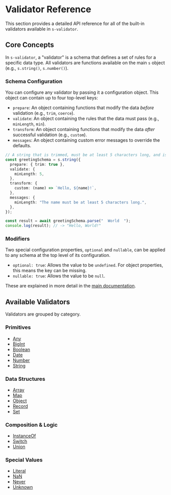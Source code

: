 # Validator Reference

This section provides a detailed API reference for all of the built-in validators available in `s-validator`.

## Core Concepts

In `s-validator`, a "validator" is a schema that defines a set of rules for a specific data type. All validators are functions available on the main `s` object (e.g., `s.string()`, `s.number()`).

### Schema Configuration

You can configure any validator by passing it a configuration object. This object can contain up to four top-level keys:

- `prepare`: An object containing functions that modify the data _before_ validation (e.g., `trim`, `coerce`).
- `validate`: An object containing the rules that the data must pass (e.g., `minLength`, `min`).
- `transform`: An object containing functions that modify the data _after_ successful validation (e.g., `custom`).
- `messages`: An object containing custom error messages to override the defaults.

```typescript
// A string that is trimmed, must be at least 5 characters long, and is transformed to a greeting.
const greetingSchema = s.string({
  prepare: { trim: true },
  validate: {
    minLength: 5,
  },
  transform: {
    custom: (name) => `Hello, ${name}!`,
  },
  messages: {
    minLength: "The name must be at least 5 characters long.",
  },
});

const result = await greetingSchema.parse("  World  ");
console.log(result); // -> "Hello, World!"
```

### Modifiers

Two special configuration properties, `optional` and `nullable`, can be applied to any schema at the top level of its configuration.

- `optional: true`: Allows the value to be `undefined`. For object properties, this means the key can be missing.
- `nullable: true`: Allows the value to be `null`.

These are explained in more detail in the [main documentation](../index.md#modifiers).

## Available Validators

Validators are grouped by category.

### Primitives

- [Any](./any.md)
- [BigInt](./bigint.md)
- [Boolean](./boolean.md)
- [Date](./date.md)
- [Number](./number.md)
- [String](./string.md)

### Data Structures

- [Array](./array.md)
- [Map](./map.md)
- [Object](./object.md)
- [Record](./record.md)
- [Set](./set.md)

### Composition & Logic

- [InstanceOf](./instanceof.md)
- [Switch](./switch.md)
- [Union](./union.md)

### Special Values

- [Literal](./literal.md)
- [NaN](./nan.md)
- [Never](./never.md)
- [Unknown](./unknown.md)

